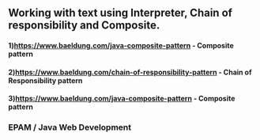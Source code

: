 ## Working with text using Interpreter, Chain of responsibility and Composite.
#### 1)https://www.baeldung.com/java-composite-pattern - Composite pattern
 
#### 2)https://www.baeldung.com/chain-of-responsibility-pattern - Chain of Responsibility pattern
 
#### 3)https://www.baeldung.com/java-composite-pattern - Composite pattern
### EPAM / Java Web Development
